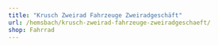 ```yaml
---
title: "Krusch Zweirad Fahrzeuge Zweiradgeschäft"
url: /hemsbach/krusch-zweirad-fahrzeuge-zweiradgeschaeft/
shop: Fahrrad
---
```

